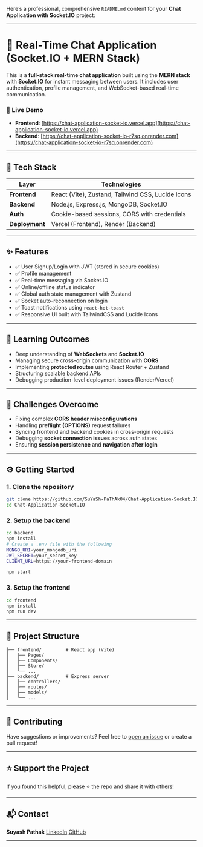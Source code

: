 Here’s a professional, comprehensive `README.md` content for your **Chat Application with Socket.IO** project:

---

# 💬 Real-Time Chat Application (Socket.IO + MERN Stack)

This is a **full-stack real-time chat application** built using the **MERN stack** with **Socket.IO** for instant messaging between users. It includes user authentication, profile management, and WebSocket-based real-time communication.

### 🔗 Live Demo

* **Frontend**: [https://chat-application-socket-io.vercel.app](https://chat-application-socket-io.vercel.app)
* **Backend**: [https://chat-application-socket-io-r7sq.onrender.com](https://chat-application-socket-io-r7sq.onrender.com)

---

## 🧰 Tech Stack

| Layer          | Technologies                                      |
| -------------- | ------------------------------------------------- |
| **Frontend**   | React (Vite), Zustand, Tailwind CSS, Lucide Icons |
| **Backend**    | Node.js, Express.js, MongoDB, Socket.IO           |
| **Auth**       | Cookie-based sessions, CORS with credentials      |
| **Deployment** | Vercel (Frontend), Render (Backend)               |

---

## ✨ Features

* ✅ User Signup/Login with JWT (stored in secure cookies)
* ✅ Profile management
* ✅ Real-time messaging via Socket.IO
* ✅ Online/offline status indicator
* ✅ Global auth state management with Zustand
* ✅ Socket auto-reconnection on login
* ✅ Toast notifications using `react-hot-toast`
* ✅ Responsive UI built with TailwindCSS and Lucide Icons

---

## 🧠 Learning Outcomes

* Deep understanding of **WebSockets** and **Socket.IO**
* Managing secure cross-origin communication with **CORS**
* Implementing **protected routes** using React Router + Zustand
* Structuring scalable backend APIs
* Debugging production-level deployment issues (Render/Vercel)

---

## 🐛 Challenges Overcome

* Fixing complex **CORS header misconfigurations**
* Handling **preflight (OPTIONS)** request failures
* Syncing frontend and backend cookies in cross-origin requests
* Debugging **socket connection issues** across auth states
* Ensuring **session persistence** and **navigation after login**

---

## ⚙️ Getting Started

### 1. Clone the repository

```bash
git clone https://github.com/SuYaSh-PaThAk04/Chat-Application-Socket.IO.git
cd Chat-Application-Socket.IO
```

### 2. Setup the backend

```bash
cd backend
npm install
# Create a .env file with the following
MONGO_URI=your_mongodb_uri
JWT_SECRET=your_secret_key
CLIENT_URL=https://your-frontend-domain
```

```bash
npm start
```

### 3. Setup the frontend

```bash
cd frontend
npm install
npm run dev
```

---

## 📂 Project Structure

```
├── frontend/         # React app (Vite)
│   ├── Pages/
│   ├── Components/
│   ├── Store/
│   └── ...
├── backend/          # Express server
│   ├── controllers/
│   ├── routes/
│   ├── models/
│   └── ...
```

---



## 🤝 Contributing

Have suggestions or improvements? Feel free to [open an issue](https://github.com/SuYaSh-PaThAk04/Chat-Application-Socket.IO/issues) or create a pull request!

---

## ⭐ Support the Project

If you found this helpful, please ⭐ the repo and share it with others!

---

## 📬 Contact

**Suyash Pathak**
[LinkedIn](https://www.linkedin.com/in/suyash-pathak-4347b5283)
[GitHub](https://github.com/SuYaSh-PaThAk04)

---

